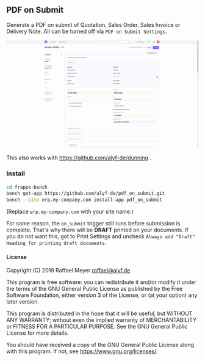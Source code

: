 ## PDF on Submit

Generate a PDF on submit of Quotation, Sales Order, Sales Invoice or Delivery Note.
All can be turned off via `PDF on Submit Settings`.

![](screencast.gif)

This also works with https://github.com/alyf-de/dunning .

### Install

```bash
cd frappe-bench
bench get-app https://github.com/alyf-de/pdf_on_submit.git
bench --site erp.my-company.com install-app pdf_on_submit
```

(Replace `erp.my-company.com` with your site name.)

For some reason, the `on_submit` trigger still runs before submission is complete. That's why there will be **DRAFT** printed on your documents. If you do not want this, got to Print Settings and uncheck `Always add "Draft" Heading for printing draft documents`.

#### License

Copyright (C) 2019  Raffael Meyer <raffael@alyf.de>

This program is free software: you can redistribute it and/or modify
it under the terms of the GNU General Public License as published by
the Free Software Foundation, either version 3 of the License, or
(at your option) any later version.

This program is distributed in the hope that it will be useful,
but WITHOUT ANY WARRANTY; without even the implied warranty of
MERCHANTABILITY or FITNESS FOR A PARTICULAR PURPOSE.  See the
GNU General Public License for more details.

You should have received a copy of the GNU General Public License
along with this program.  If not, see <https://www.gnu.org/licenses/>.
